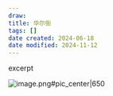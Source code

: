 ```yaml
---
draw:
title: 华尔街
tags: []
date created: 2024-06-18
date modified: 2024-11-12
---
```


excerpt

<!-- more -->

![image.png#pic_center|650](https://imagehosting4picgo.oss-cn-beijing.aliyuncs.com/imagehosting/fix-dir%2Fpicgo%2Fpicgo-clipboard-images%2F2024%2F06%2F18%2F23-22-32-e0ed241ed430fd6a663884196ca886f0-20240618232230-5712f2.png)
